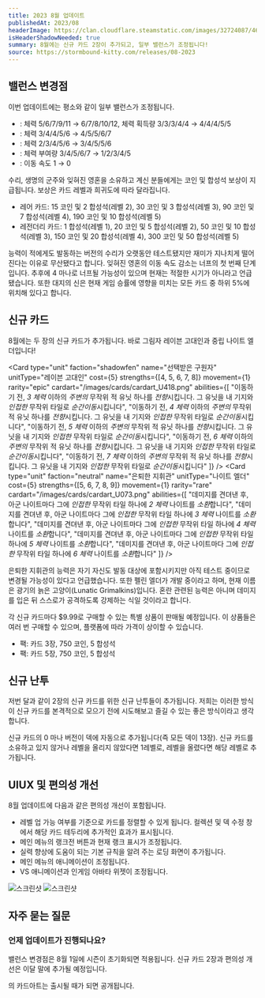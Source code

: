 ```yaml
---
title: 2023 8월 업데이트
publishedAt: 2023/08
headerImage: https://clan.cloudflare.steamstatic.com/images/32724087/46842f26239caf78460901fc64468d9e2fdc3c37.png
isHeaderShadowNeeded: true
summary: 8월에는 신규 카드 2장이 추가되고, 일부 밸런스가 조정됩니다!
source: https://stormbound-kitty.com/releases/08-2023
---
```


<script>
    import Old from "$components/Old.svelte";
    import ImageBlock from "$components/ImageBlock.svelte";
    import FlexibleList from "$components/FlexibleList.svelte";
    import Icon from "$components/Icon.svelte";
    import Card from "$components/Card.svelte";
    import CardLink from "$components/CardLink.svelte";
    import Comment from "$components/Comment.svelte";
    import DiscountedBrawl from "$components/DiscountedBrawl.md";
</script>

## 밸런스 변경점
이번 업데이트에는 평소와 같이 일부 밸런스가 조정됩니다.

  - <CardLink target="대지의 신" />: 체력 <Old>5/6/7/9/11</Old> → 6/7/8/10/12, 체력 획득량 <Old>3/3/3/4/4</Old> → 4/4/4/5/5
  - <CardLink target="거머리 소환사" />: 체력 <Old>3/4/4/5/6</Old> → 4/5/5/6/7
  - <CardLink target="전선 기술자" />: 체력 <Old>2/3/4/5/6</Old> → 3/4/5/5/6
  - <CardLink target="수리, 생명의 군주" />: 체력 부여량 <Old>3/4/5/6/7</Old> → 1/2/3/4/5
  - <CardLink target="잊혀진 영혼" />: 이동 속도 <Old>1</Old> → 0

<Comment>

수리, 생명의 군주와 잊혀진 영혼을 소유하고 계신 분들에게는 코인 및 합성석 보상이 지급됩니다. 보상은 카드 레벨과 희귀도에 따라 달라집니다.

  - <Icon type="rare" /> 레어 카드: <Icon type="coin" /> 15 코인 및 <Icon type="stone" /> 2 합성석(레벨 2), <Icon type="coin" /> 30 코인 및 <Icon type="stone" /> 3 합성석(레벨 3), <Icon type="coin" /> 90 코인 및 <Icon type="stone" /> 7 합성석(레벨 4), <Icon type="coin" /> 190 코인 및 <Icon type="stone" /> 10 합성석(레벨 5)
  - <Icon type="legendary" /> 레전더리 카드: <Icon type="stone" /> 1 합성석(레벨 1), <Icon type="coin" /> 20 코인 및 <Icon type="stone" /> 5 합성석(레벨 2), <Icon type="coin" /> 50 코인 및 <Icon type="stone" /> 10 합성석(레벨 3), <Icon type="coin" /> 150 코인 및 <Icon type="stone" /> 20 합성석(레벨 4), <Icon type="coin" /> 300 코인 및 <Icon type="stone" /> 50 합성석(레벨 5)

</Comment>
<Comment>

능력이 적에게도 발동하는 버전의 수리가 오랫동안 테스트됐지만 재미가 지나치게 떨어진다는 이유로 무산됐다고 합니다. 잊혀진 영혼의 이동 속도 감소는 너프의 첫 번째 단계입니다. 추후에 4 마나로 너프될 가능성이 있으며 현재는 적절한 시기가 아니라고 언급됐습니다. 또한 대지의 신은 현재 게임 승률에 영향을 미치는 모든 카드 중 하위 5%에 위치해 있다고 합니다.

</Comment>

## 신규 카드
8월에는 두 장의 신규 카드가 추가됩니다. 바로 그림자 레이븐 고대인과 중립 나이트 엘더입니다!

<Card type="unit" faction="shadowfen" name="선택받은 구원자" unitType="레이븐 고대인" cost={5} strengths={[4, 5, 6, 7, 8]} movement={1} rarity="epic" cardart="/images/cards/cardart_U418.png" abilities={[
    "이동하기 전, *3 체력* 이하의 *주변의* 무작위 적 유닛 하나를 *전향*시킵니다. 그 유닛을 내 기지와 *인접한* 무작위 타일로 *순간이동*시킵니다",
    "이동하기 전, *4 체력* 이하의 *주변의* 무작위 적 유닛 하나를 *전향*시킵니다. 그 유닛을 내 기지와 *인접한* 무작위 타일로 *순간이동*시킵니다",
    "이동하기 전, *5 체력* 이하의 *주변의* 무작위 적 유닛 하나를 *전향*시킵니다. 그 유닛을 내 기지와 *인접한* 무작위 타일로 *순간이동*시킵니다",
    "이동하기 전, *6 체력* 이하의 *주변의* 무작위 적 유닛 하나를 *전향*시킵니다. 그 유닛을 내 기지와 *인접한* 무작위 타일로 *순간이동*시킵니다",
    "이동하기 전, *7 체력* 이하의 *주변의* 무작위 적 유닛 하나를 *전향*시킵니다. 그 유닛을 내 기지와 *인접한* 무작위 타일로 *순간이동*시킵니다"
]} />
<Card type="unit" faction="neutral" name="은퇴한 지휘관" unitType="나이트 엘더" cost={5} strengths={[5, 6, 7, 8, 9]} movement={1} rarity="rare" cardart="/images/cards/cardart_U073.png" abilities={[
    "데미지를 견뎌낸 후, 아군 나이트마다 그에 *인접한* 무작위 타일 하나에 *2 체력* 나이트를 *소환*합니다",
    "데미지를 견뎌낸 후, 아군 나이트마다 그에 *인접한* 무작위 타일 하나에 *3 체력* 나이트를 *소환*합니다",
    "데미지를 견뎌낸 후, 아군 나이트마다 그에 *인접한* 무작위 타일 하나에 *4 체력* 나이트를 *소환*합니다",
    "데미지를 견뎌낸 후, 아군 나이트마다 그에 *인접한* 무작위 타일 하나에 *5 체력* 나이트를 *소환*합니다",
    "데미지를 견뎌낸 후, 아군 나이트마다 그에 *인접한* 무작위 타일 하나에 *6 체력* 나이트를 *소환*합니다"
]} />

<Comment>

은퇴한 지휘관의 능력은 자기 자신도 발동 대상에 포함시키지만 아직 테스트 중이므로 변경될 가능성이 있다고 언급했습니다. 또한 펠린 엘더가 개발 중이라고 하며, 현재 이름은 광기의 늙은 고양이(Lunatic Grimalkins)입니다. 혼란 관련된 능력은 아니며 데미지를 입은 뒤 스스로가 공격하도록 강제하는 식일 것이라고 합니다.

</Comment>

각 신규 카드마다 $9.99로 구매할 수 있는 특별 상품이 판매될 예정입니다. 이 상품들은 여러 번 구매할 수 있으며, 플랫폼에 따라 가격이 상이할 수 있습니다.

  - <CardLink target="선택받은 구원자" /> 팩: 카드 3장, <Icon type="coin" /> 750 코인, <Icon type="stone" /> 5 합성석
  - <CardLink target="은퇴한 지휘관" /> 팩: 카드 5장, <Icon type="coin" /> 750 코인, <Icon type="stone" /> 5 합성석

## 신규 난투
저번 달과 같이 2장의 신규 카드를 위한 신규 난투들이 추가됩니다. 저희는 이러한 방식이 신규 카드를 본격적으로 모으기 전에 시도해보고 즐길 수 있는 좋은 방식이라고 생각합니다.

신규 카드의 0 마나 버전이 덱에 자동으로 추가됩니다(즉 모든 덱이 13장). 신규 카드를 소유하고 있지 않거나 레벨을 올리지 않았다면 1레벨로, 레벨을 올렸다면 해당 레벨로 추가됩니다.

## UIUX 및 편의성 개선
8월 업데이트에 다음과 같은 편의성 개선이 포함됩니다.

  - 레벨 업 가능 여부를 기준으로 카드를 정렬할 수 있게 됩니다. 컬렉션 및 덱 수정 창에서 해당 카드 테두리에 추가적인 효과가 표시됩니다.
  - 메인 메뉴의 랭크전 버튼과 현재 랭크 표시가 조정됩니다.
  - 실력 향상에 도움이 되는 기본 규칙을 알려 주는 로딩 화면이 추가됩니다.
  - 메인 메뉴의 애니메이션이 조정됩니다.
  - VS 애니메이션과 인게임 아바타 위젯이 조정됩니다.

<FlexibleList allowOverflow>
    <img alt="스크린샷" src="https://cdn.sanity.io/images/5hlpazgd/production/f06d465d4166756f1773ab807bec053542c356c2-1080x1920.png#screenshot" />
    <img alt="스크린샷" src="https://cdn.sanity.io/images/5hlpazgd/production/ec79f28c2c75efdf482785456d447d9072eacb4f-1080x1920.png#screenshot" />
</FlexibleList>

## 자주 묻는 질문
### 언제 업데이트가 진행되나요?
밸런스 변경점은 8월 1일에 시즌이 초기화되면 적용됩니다. 신규 카드 2장과 편의성 개선은 이달 말에 추가될 예정입니다.

<CardLink target="은퇴한 지휘관" />의 카드아트는 출시될 때가 되면 공개됩니다.